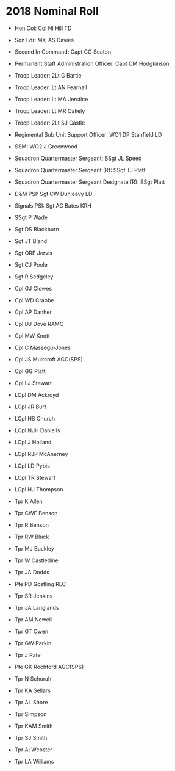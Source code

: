 # 2018 Nominal Roll

* Hon Col: Col NI Hill TD
* Sqn Ldr: Maj AS Davies
* Second In Command: Capt CG Seaton
* Permanent Staff Administration Officer: Capt CM Hodgkinson
* Troop Leader: 2Lt G Bartie
* Troop Leader: Lt AN Fearnall
* Troop Leader:  Lt MA Jerstice
* Troop Leader: Lt MR Oakely
* Troop Leader: 2Lt SJ Castle
* Regimental Sub Unit Support Officer: WO1 DP Stanfield LD
* SSM: WO2 J Greenwood
* Squadron Quartermaster Sergeant: SSgt JL Speed
* Squadron Quartermaster Sergeant (R): SSgt TJ Platt
* Squadron Quartermaster Sergeant Designate (R): SSgt Platt
* D&M PSI: Sgt CW Dunleavy LD
* Signals PSI: Sgt AC Bates KRH

* SSgt P Wade
* Sgt DS Blackburn
* Sgt JT Bland
* Sgt ORE Jervis
* Sgt CJ Poole
* Sgt R Sedgeley
* Cpl GJ Clowes
* Cpl WD Crabbe
* Cpl AP Danher
* Cpl DJ Dove RAMC
* Cpl MW Knott
* Cpl C Massegu-Jones
* Cpl JS Muircroft AGC(SPS)
* Cpl GG Platt
* Cpl LJ Stewart
* LCpl DM Ackroyd
* LCpl JR Burt
* LCpl HS Church
* LCpl NJH Daniells
* LCpl J Holland
* LCpl RJP McAnerney
* LCpl LD Pybis
* LCpl TR Stewart
* LCpl HJ Thompson
* Tpr K Allen
* Tpr CWF Benson
* Tpr R Benson
* Tpr RW Bluck
* Tpr MJ Buckley
* Tpr W Castledine
* Tpr JA Dodds
* Pte PD Gostling RLC
* Tpr SR Jenkins
* Tpr JA Langlands
* Tpr AM Newell
* Tpr GT Owen
* Tpr GW Parkin
* Tpr J Pate
* Pte GK Rochford AGC(SPS)
* Tpr N Schorah
* Tpr KA Sellars
* Tpr AL Shore
* Tpr Simpson
* Tpr KAM Smith
* Tpr SJ Smith
* Tpr Al Webster
* Tpr LA Williams
